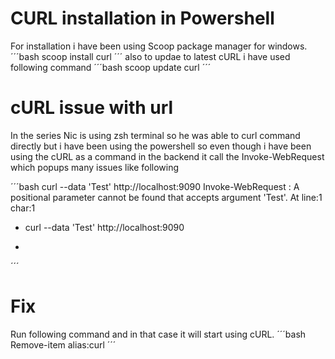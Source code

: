 # CURL installation in Powershell
For installation i have been using Scoop package manager for windows.
´´´bash
scoop install curl
´´´
also to updae to latest cURL i have used following command 
´´´bash
scoop update curl
´´´
# cURL issue with url
In the series Nic is using zsh terminal so he was able to curl command directly but i have been using the powershell so even though i have been using the cURL as a command in the backend it call the Invoke-WebRequest which
popups many issues like following 

´´´bash
curl --data 'Test' http://localhost:9090
Invoke-WebRequest : A positional parameter cannot be found that accepts argument 'Test'.
At line:1 char:1
+ curl --data 'Test' http://localhost:9090
+ ~~~~~~~~~~~~~~~~~~~~~~~~~~~~~~~~~~~~~~~~
´´´
# Fix

Run following command and in that case it will start using cURL.
´´´bash
Remove-item alias:curl
´´´

